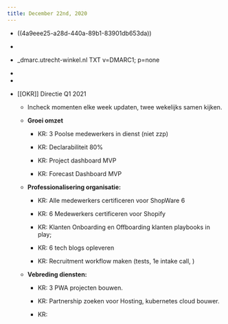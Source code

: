 ```yaml
---
title: December 22nd, 2020
---
```


- ((4a9eee25-a28d-440a-89b1-83901db653da))

- 

- _dmarc.utrecht-winkel.nl     TXT       v=DMARC1; p=none

- 

- 

- [[OKR]] Directie Q1 2021
	 - Incheck momenten elke week updaten, twee wekelijks samen kijken.

	 - **Groei omzet**
		 - KR: 3 Poolse medewerkers in dienst (niet zzp)

		 - KR: Declarabiliteit 80%

		 - KR: Project dashboard MVP 

		 - KR: Forecast Dashboard MVP

	 - **Professionalisering organisatie:**
		 - KR:  Alle medewerkers certificeren voor ShopWare 6

		 - KR: 6 Medewerkers certificeren voor Shopify 

		 - KR: Klanten Onboarding en Offboarding klanten playbooks in play;

		 - KR: 6 tech blogs opleveren

		 - KR: Recruitment workflow maken (tests, 1e intake call, )

	 - **Vebreding diensten:**
		 - KR: 3 PWA projecten bouwen.

		 - KR: Partnership zoeken voor Hosting, kubernetes cloud bouwer.

		 - KR: 
